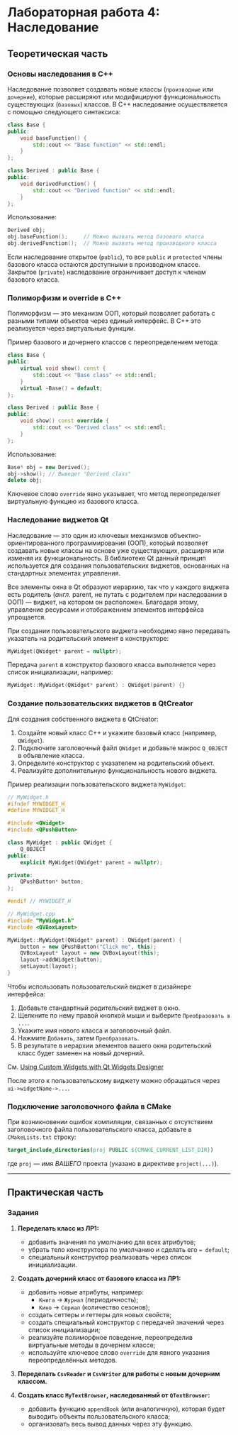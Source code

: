 # Лабораторная работа 4: Наследование

## Теоретическая часть

### Основы наследования в C++

Наследование позволяет создавать новые классы (`производные` или `дочерние`), которые расширяют или модифицируют функциональность существующих (`базовых`) классов. В C++ наследование осуществляется с помощью следующего синтаксиса:
```cpp
class Base {
public:
    void baseFunction() {
        std::cout << "Base function" << std::endl;
    }
};

class Derived : public Base {
public:
    void derivedFunction() {
        std::cout << "Derived function" << std::endl;
    }
};
```
Использование:
```cpp
Derived obj;
obj.baseFunction();     // Можно вызвать метод базового класса
obj.derivedFunction();  // Можно вызвать метод производного класса
```
Если наследование открытое (`public`), то все `public` и `protected` члены базового класса остаются доступными в производном классе. Закрытое (`private`) наследование ограничивает доступ к членам базового класса.

### Полиморфизм и override в C++

Полиморфизм — это механизм ООП, который позволяет работать с разными типами объектов через единый интерфейс. В C++ это реализуется через виртуальные функции.

Пример базового и дочернего классов с переопределением метода:
```cpp
class Base {
public:
    virtual void show() const {
        std::cout << "Base class" << std::endl;
    }
    virtual ~Base() = default;
};

class Derived : public Base {
public:
    void show() const override {
        std::cout << "Derived class" << std::endl;
    }
};
```
Использование:
```cpp
Base* obj = new Derived();
obj->show(); // Выведет "Derived class"
delete obj;
```
Ключевое слово `override` явно указывает, что метод переопределяет виртуальную функцию из базового класса.

### Наследование виджетов Qt

Наследование — это один из ключевых механизмов объектно-ориентированного программирования (ООП), который позволяет создавать новые классы на основе уже существующих, расширяя или изменяя их функциональность. В библиотеке Qt данный принцип используется для создания пользовательских виджетов, основанных на стандартных элементах управления.

Все элементы окна в Qt образуют иерархию, так что у каждого виджета есть родитель (*англ.* parent, не путать с родителем при наследовании в ООП) — виджет, на котором он расположен. Благодаря этому, управление ресурсами и отображением элементов интерфейса упрощается. 

При создании пользовательского виджета необходимо явно передавать указатель на родительский элемент в конструкторе:
```cpp
MyWidget(QWidget* parent = nullptr);
```
Передача `parent` в конструктор базового класса выполняется через список инициализации, например:
```cpp
MyWidget::MyWidget(QWidget* parent) : QWidget(parent) {}
```

### Создание пользовательских виджетов в QtCreator

Для создания собственного виджета в QtCreator:
1. Создайте новый класс C++ и укажите базовый класс (например, `QWidget`).
2. Подключите заголовочный файл `QWidget` и добавьте макрос `Q_OBJECT` в объявление класса.
3. Определите конструктор с указателем на родительский объект.
4. Реализуйте дополнительную функциональность нового виджета.

Пример реализации пользовательского виджета `MyWidget`:
```cpp
// MyWidget.h
#ifndef MYWIDGET_H
#define MYWIDGET_H

#include <QWidget>
#include <QPushButton>

class MyWidget : public QWidget {
    Q_OBJECT
public:
    explicit MyWidget(QWidget* parent = nullptr);

private:
    QPushButton* button;
};

#endif // MYWIDGET_H
```

```cpp
// MyWidget.cpp
#include "MyWidget.h"
#include <QVBoxLayout>

MyWidget::MyWidget(QWidget* parent) : QWidget(parent) {
    button = new QPushButton("Click me", this);
    QVBoxLayout* layout = new QVBoxLayout(this);
    layout->addWidget(button);
    setLayout(layout);
}
```

Чтобы использовать пользовательский виджет в дизайнере интерфейса:
1. Добавьте стандартный родительский виджет в окно.
2. Щелкните по нему правой кнопкой мыши и выберите `Преобразовать в ...`.
3. Укажите имя нового класса и заголовочный файл.
4. Нажмите `Добавить`, затем `Преобразовать`.
5. В результате в иерархии элементов вашего окна родительский класс будет заменен на новый дочерний.

См. [Using Custom Widgets with Qt Widgets Designer](https://doc.qt.io/qt-6/designer-using-custom-widgets.html)

После этого к пользовательскому виджету можно обращаться через `ui->widgetName->...`.

### Подключение заголовочного файла в CMake

При возникновении ошибок компиляции, связанных с отсутствием заголовочного файла пользовательского класса, добавьте в `CMakeLists.txt` строку:
```cmake
target_include_directories(proj PUBLIC ${CMAKE_CURRENT_LIST_DIR})
```
где `proj` — имя *ВАШЕГО* проекта (указано в директиве `project(...)`).

---

## Практическая часть

### Задания

1) **Переделать класс из ЛР1:**
   - добавить значения по умолчанию для всех атрибутов;
   - убрать тело конструктора по умолчанию и сделать его `= default`;
   - специальный конструктор реализовать через список инициализации.

2) **Создать дочерний класс от базового класса из ЛР1:**
   - добавить новые атрибуты, например:
     - `Книга` → `Журнал` (периодичность);
     - `Кино` → `Сериал` (количество сезонов);
   - создать сеттеры и геттеры для новых свойств;
   - создать специальный конструктор с передачей значений через список инициализации;
   - реализуйте полиморфное поведение, переопределив виртуальные методы в дочернем классе;
   - используйте ключевое слово `override` для явного указания переопределённых методов.

3) **Переделать `CsvReader` и `CsvWriter` для работы с новым дочерним классом.**

4) **Создать класс `MyTextBrowser`, наследованный от `QTextBrowser`:**
   - добавить функцию `appendBook` (или аналогичную), которая будет выводить объекты пользовательского класса;
   - организовать весь вывод данных через эту функцию.
